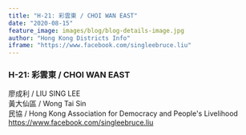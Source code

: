 ```yaml
---
title: "H-21: 彩雲東 / CHOI WAN EAST"
date: "2020-08-15"
feature_image: images/blog/blog-details-image.jpg
author: "Hong Kong Districts Info"
iframe: "https://www.facebook.com/singleebruce.liu"
---
```


### H-21: 彩雲東 / CHOI WAN EAST  
廖成利 / LIU SING LEE  
黃大仙區 / Wong Tai Sin  
民協 / Hong Kong Association for Democracy and People's Livelihood  
https://www.facebook.com/singleebruce.liu
